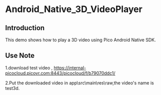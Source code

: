 # Android_Native_3D_VideoPlayer

## Introduction
This demo shows how to play a 3D video using Pico Android Native SDK.

## Use Note
1.download test video , https://internal-picocloud.picovr.com:8443/picocloud/f/b79070ddc1/

2.Put the downloaded video in app\src\main\res\raw,the video's name is test3d.

